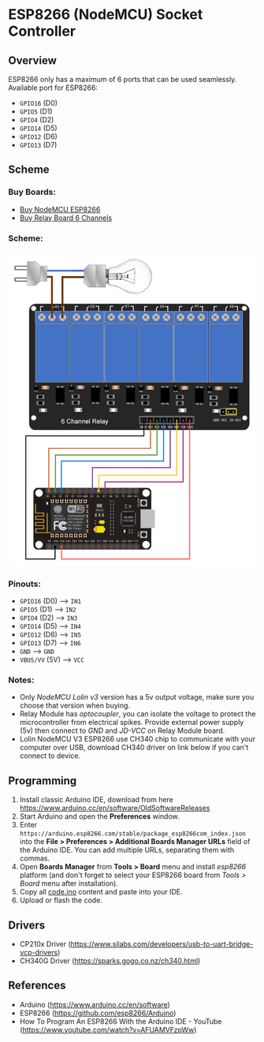 # ESP8266 (NodeMCU) Socket Controller

## Overview

ESP8266 only has a maximum of 6 ports that can be used seamlessly.
Available port for ESP8266:
- `GPIO16` (D0)
- `GPIO5` (D1)
- `GPIO4` (D2)
- `GPIO14` (D5)
- `GPIO12` (D6)
- `GPIO13` (D7)

## Scheme

### Buy Boards:
- [Buy NodeMCU ESP8266](https://www.google.com/search?q=buy+nodemcu+esp8266+lolin+v3)
- [Buy Relay Board 6 Channels](https://www.google.com/search?q=buy+relay+module+5v+6+channel)

### Scheme:
![scheme.png](scheme.png)

### Pinouts:
- `GPIO16` (D0) —> `IN1`
- `GPIO5` (D1) —> `IN2`
- `GPIO4` (D2) —> `IN3`
- `GPIO14` (D5) —> `IN4`
- `GPIO12` (D6) —> `IN5`
- `GPIO13` (D7) —> `IN6`
- `GND` —> `GND`
- `VBUS/VV` (5V) —> `VCC`

### Notes:
- Only *NodeMCU Lolin v3* version has a 5v output voltage, make sure you choose that version when buying.
- Relay Module has *optocoupler*, you can isolate the voltage to protect the microcontroller from electrical spikes.
Provide external power supply (5v) then connect to *GND* and *JD-VCC* on Relay Module board.
- Lolin NodeMCU V3 ESP8266 use CH340 chip to communicate with your computer over USB, download CH340 driver on link below if you can't connect to device.

## Programming

1. Install classic Arduino IDE, download from here https://www.arduino.cc/en/software/OldSoftwareReleases
2. Start Arduino and open the **Preferences** window.
3. Enter `https://arduino.esp8266.com/stable/package_esp8266com_index.json` into the **File > Preferences > Additional Boards Manager URLs** field of the Arduino IDE. You can add multiple URLs, separating them with commas.
4. Open **Boards Manager** from **Tools > Board** menu and install _esp8266_ platform (and don't forget to select your ESP8266 board from _Tools > Board_ menu after installation).
5. Copy all [code.ino](code.ino) content and paste into your IDE.
6. Upload or flash the code.

## Drivers

- CP210x Driver (https://www.silabs.com/developers/usb-to-uart-bridge-vcp-drivers)
- CH340G Driver (https://sparks.gogo.co.nz/ch340.html)

## References

- Arduino (https://www.arduino.cc/en/software)
- ESP8266 (https://github.com/esp8266/Arduino)
- How To Program An ESP8266 With the Arduino IDE - YouTube (https://www.youtube.com/watch?v=AFUAMVFzpWw)
